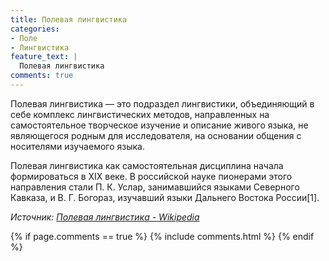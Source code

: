```yaml
---
title: Полевая лингвистика
categories:
- Поле
- Лингвистика
feature_text: |
  Полевая лингвистика
comments: true
---
```


Полевая лингвистика — это подраздел лингвистики, объединяющий в себе комплекс лингвистических методов, направленных на самостоятельное творческое изучение и описание живого языка, не являющегося родным для исследователя, на основании общения с носителями изучаемого языка.

<!-- more -->

Полевая лингвистика как самостоятельная дисциплина начала формироваться в XIX веке. В российской науке пионерами этого направления стали П. К. Услар, занимавшийся языками Северного Кавказа, и В. Г. Богораз, изучавший языки Дальнего Востока России[1].

_Источник: [Полевая лингвистика - Wikipedia](https://ru.wikipedia.org/wiki/Полевая_лингвистика)_

{% if page.comments == true %}
  {% include comments.html %}
{% endif %}